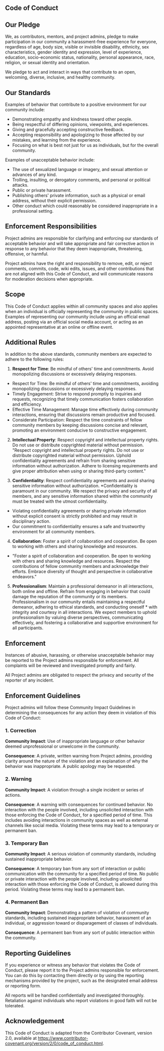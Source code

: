 ## Code of Conduct

## Our Pledge

We, as contributors, mentors, and project admins, pledge to make participation in our community a harassment-free experience for everyone, regardless of age, body size, visible or invisible disability, ethnicity, sex characteristics, gender identity and expression, level of experience, education, socio-economic status, nationality, personal appearance, race, religion, or sexual identity and orientation.

We pledge to act and interact in ways that contribute to an open, welcoming, diverse, inclusive, and healthy community.

## Our Standards

Examples of behavior that contribute to a positive environment for our community include:

* Demonstrating empathy and kindness toward other people.
* Being respectful of differing opinions, viewpoints, and experiences.
* Giving and gracefully accepting constructive feedback.
* Accepting responsibility and apologizing to those affected by our mistakes, and learning from the experience.
* Focusing on what is best not just for us as individuals, but for the overall community.

Examples of unacceptable behavior include:

* The use of sexualized language or imagery, and sexual attention or advances of any kind.
* Trolling, insulting, or derogatory comments, and personal or political attacks.
* Public or private harassment.
* Publishing others' private information, such as a physical or email address, without their explicit permission.
* Other conduct which could reasonably be considered inappropriate in a professional setting.

## Enforcement Responsibilities

Project admins are responsible for clarifying and enforcing our standards of acceptable behavior and will take appropriate and fair corrective action in response to any behavior that they deem inappropriate, threatening, offensive, or harmful.

Project admins have the right and responsibility to remove, edit, or reject comments, commits, code, wiki edits, issues, and other contributions that are not aligned with this Code of Conduct, and will communicate reasons for moderation decisions when appropriate.

## Scope

This Code of Conduct applies within all community spaces and also applies when an individual is officially representing the community in public spaces. Examples of representing our community include using an official email address, posting via an official social media account, or acting as an appointed representative at an online or offline event.

## Additional Rules

In addition to the above standards, community members are expected to adhere to the following rules:

1. **Respect for Time**: Be mindful of others' time and commitments. Avoid monopolizing discussions or excessively delaying responses.
* Respect for Time: Be mindful of others' time and commitments, avoiding monopolizing discussions or excessively delaying responses.
* Timely Engagement: Strive to respond promptly to inquiries and requests, recognizing that timely communication fosters collaboration and efficiency.
* Effective Time Management: Manage time effectively during community interactions, ensuring that discussions remain productive and focused.
* Considerate Participation: Respect the time constraints of fellow community members by keeping discussions concise and relevant, promoting an environment conducive to constructive engagement.


2. **Intellectual Property**: Respect copyright and intellectual property rights. Do not use or distribute copyrighted material without permission.
"Respect copyright and intellectual property rights. Do not use or distribute copyrighted material without permission. Uphold confidentiality agreements and refrain from sharing sensitive information without authorization. Adhere to licensing requirements and give proper attribution when using or sharing third-party content."


3. **Confidentiality**: Respect confidentiality agreements and avoid sharing sensitive information without authorization.
*Confidentiality is paramount in our community. We respect the privacy and security of all members, and any sensitive information shared within the community must be treated with the utmost confidentiality.
* Violating confidentiality agreements or sharing private information without explicit consent is strictly prohibited and may result in disciplinary action.
* Our commitment to confidentiality ensures a safe and trustworthy environment for all community members.


4. **Collaboration**: Foster a spirit of collaboration and cooperation. Be open to working with others and sharing knowledge and resources.
* "Foster a spirit of collaboration and cooperation. Be open to working with others and sharing knowledge and resources. Respect the contributions of fellow community members and acknowledge their efforts. Embrace diversity of thought and perspective in collaborative endeavors."


5. **Professionalism**: Maintain a professional demeanor in all interactions, both online and offline. Refrain from engaging in behavior that could damage the reputation of the community or its members.
Professionalism in our community entails maintaining a respectful demeanor, adhering to ethical standards, and conducting oneself * with integrity and courtesy in all interactions.
We expect members to uphold professionalism by valuing diverse perspectives, communicating effectively, and fostering a collaborative and supportive environment for all participants.

## Enforcement

Instances of abusive, harassing, or otherwise unacceptable behavior may be reported to the Project admins responsible for enforcement. All complaints will be reviewed and investigated promptly and fairly.

All Project admins are obligated to respect the privacy and security of the reporter of any incident.

## Enforcement Guidelines

Project admins will follow these Community Impact Guidelines in determining the consequences for any action they deem in violation of this Code of Conduct:

### 1. Correction

**Community Impact**: Use of inappropriate language or other behavior deemed unprofessional or unwelcome in the community.

**Consequence**: A private, written warning from Project admins, providing clarity around the nature of the violation and an explanation of why the behavior was inappropriate. A public apology may be requested.

### 2. Warning

**Community Impact**: A violation through a single incident or series of actions.

**Consequence**: A warning with consequences for continued behavior. No interaction with the people involved, including unsolicited interaction with those enforcing the Code of Conduct, for a specified period of time. This includes avoiding interactions in community spaces as well as external channels like social media. Violating these terms may lead to a temporary or permanent ban.

### 3. Temporary Ban

**Community Impact**: A serious violation of community standards, including sustained inappropriate behavior.

**Consequence**: A temporary ban from any sort of interaction or public communication with the community for a specified period of time. No public or private interaction with the people involved, including unsolicited interaction with those enforcing the Code of Conduct, is allowed during this period. Violating these terms may lead to a permanent ban.

### 4. Permanent Ban

**Community Impact**: Demonstrating a pattern of violation of community standards, including sustained inappropriate behavior, harassment of an individual, or aggression toward or disparagement of classes of individuals.

**Consequence**: A permanent ban from any sort of public interaction within the community.

## Reporting Guidelines

If you experience or witness any behavior that violates the Code of Conduct, please report it to the Project admins responsible for enforcement. You can do this by contacting them directly or by using the reporting mechanisms provided by the project, such as the designated email address or reporting form.

All reports will be handled confidentially and investigated thoroughly. Retaliation against individuals who report violations in good faith will not be tolerated.

## Acknowledgement

This Code of Conduct is adapted from the Contributor Covenant, version 2.0, available at https://www.contributor-covenant.org/version/2/0/code_of_conduct.html.
